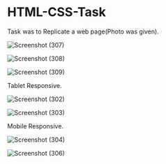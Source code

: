 # HTML-CSS-Task

Task was to Replicate a web page(Photo was given).

![Screenshot (307)](https://user-images.githubusercontent.com/107789881/229213310-13a7783e-6154-475c-a4b6-d879a99fa953.png)

![Screenshot (308)](https://user-images.githubusercontent.com/107789881/229213350-e85c079c-15e7-4d31-9ac2-a0628d0664d5.png)

![Screenshot (309)](https://user-images.githubusercontent.com/107789881/229213376-29e8440e-7c34-443d-bfde-f83a8193cdda.png)

Tablet Responsive.

![Screenshot (302)](https://user-images.githubusercontent.com/107789881/229208009-22727a8d-35e2-447f-bd25-a09f2590ff67.png)

![Screenshot (303)](https://user-images.githubusercontent.com/107789881/229208038-d7218deb-885a-4ee9-b47d-12461b5fb66c.png)

Mobile Responsive.

![Screenshot (304)](https://user-images.githubusercontent.com/107789881/229208049-0500e8a9-8dde-484c-ac78-9afb71044622.png)

![Screenshot (306)](https://user-images.githubusercontent.com/107789881/229209034-2b9aae3f-daec-4951-be28-dc6df8511a4c.png)
